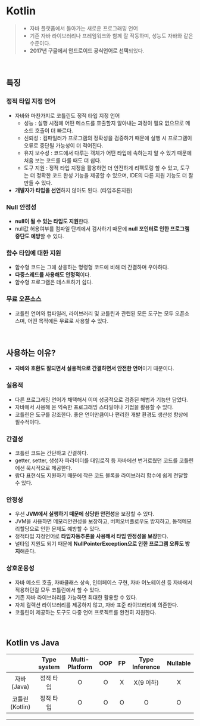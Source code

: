 # **Kotlin**
> - 자바 플랫폼에서 돌아가는 새로운 프로그래밍 언어
> - 기존 자바 라이브러리나 프레임워크와 함께 잘 작동하며, 성능도 자바와 같은 수준이다.
> - **2017년 구글에서 안드로이드 공식언어로 선택**되었다.

<br>

## **특징**
### 정적 타입 지정 언어 
- 자바와 마찬가지로 코틀린도 정적 타입 지정 언어
    - 성능 : 실행 시점에 어떤 메소드를 호출할지 알아내는 과정이 필요 없으므로 메소드 호출이 더 빠르다.
    - 신뢰성 : 컴파일러가 프로그램의 정확성을 검증하기 때문에 실행 시 프로그램이 오류로 중단될 가능성이 더 적어진다.
    - 유지 보수성 : 코드에서 다루는 객체가 어떤 타입에 속하는지 알 수 있기 때문에 처음 보는 코드를 다룰 때도 더 쉽다.
    - 도구 지원 : 정적 타입 지정을 활용하면 더 안전하게 리팩토링 할 수 있고, 도구는 더 정확한 코드 완성 기능을 제공할 수 있으며, IDE의 다른 지원 기능도 더 잘 만들 수 있다.
- **개발자가 타입을 선언**하지 않아도 된다. (타입추론지원)   


### Null 안정성
- **null이 될 수 있는 타입도 지원**한다. 
- null값 허용여부를 컴파일 단계에서 검사하기 때문에 **null 포인터로 인한 프로그램 중단도 예방**할 수 있다.

### 함수 타입에 대한 지원 
- 함수형 코드는 그에 상응하는 명령형 코드에 비해 더 간결하며 우아하다.
- **다중스레드를 사용해도 안정적**이다.
- 함수형 프로그램은 테스트하기 쉽다.

### 무료 오픈소스
- 코틀린 언어와 컴파일러, 라이브러리 및 코틀린과 관련된 모든 도구는 모두 오픈소스며, 어떤 목적에든 무료로 사용할 수 있다.

<br>

## **사용하는 이유**?
- **자바와 호환도 잘되면서 실용적으로 간결하면서 안전한 언어**이기 때문이다. 

### 실용적
- 다른 프로그래밍 언어가 채택해서 이미 성공적으로 검증된 해법과 기능만 담았다.
- 자바에서 사용해 온 익숙한 프로그래밍 스타일이나 기법을 활용할 수 있다.
- 코틀린은 도구를 강조한다. 좋은 언어만큼이나 편리한 개발 환경도 생산성 향상에 필수적이다.

### 간결성
- 코틀린 코드는 간단하고 간결하다.
- getter, setter, 생성자 파라미터를 대입로직 등 자바에선 번거로웠던 코드를 코틀린에선 묵시적으로 제공한다. 
- 람다 표현식도 지원하기 때문에 작은 코드 블록을 라이브러리 함수에 쉽게 전달할 수 있다.

### 안정성
- 우선 **JVM에서 실행하기 때문에 상당한 안전성**을 보장할 수 있다.
- JVM을 사용하면 메모리안전성을 보장하고, 버퍼오버플로우도 방지하고, 동적메모리할당으로 인한 문제도 예방할 수 있다. 
- 정적타입 지정언어로 **타입자동추론을 사용해서 타입 안정성을 보장**한다.
- 널타입 지원도 되기 때문에 **NullPointerException으로 인한 프로그램 오류도 방지**해준다.

### 상호운용성
- 자바 메소드 호출, 자바클래스 상속, 인터페이스 구현, 자바 어노테이션 등 자바에서 적용하던걸 모두 코틀린에서 할 수 있다. 
- 기존 자바 라이브러리를 가능하면 최대한 활용할 수 있다.
- 자체 컬렉션 라이브러리를 제공하지 않고, 자바 표준 라이브러리에 의존한다.
- 코틀린이 제공하는 도구도 다중 언어 프로젝트를 완전히 지원한다.

<br>

## **Kotlin vs Java**

||Type system|Multi-Platform|OOP|FP|Type Inference|Nullable|
|:---:|:---:|:---:|:---:|:---:|:---:|:---:|
|자바 (Java)|정적 타입|O|O|X|X(9 이하)|X|
|코틀린 (Kotlin)|정적 타입|O|O|O|O|O|

***